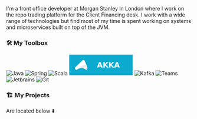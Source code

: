 
<!--<img width='100%' src='images/banner.jpg' >-->

I'm a front office developer at Morgan Stanley in London where I work on the repo trading platform for the Client Financing desk. I work with a wide range of technologies but find most of my time is spent working on systems and microservices built on top of the JVM.

### 🛠️ My Toolbox

![Java](https://img.shields.io/badge/Java-ED8B00?style=for-the-badge&logo=java&logoColor=white) ![Spring](https://img.shields.io/badge/Spring-6DB33F?style=for-the-badge&logo=spring&logoColor=white)  ![Scala](https://img.shields.io/badge/Scala-DC322F?style=for-the-badge&logo=scala&logoColor=white) ![Akka](images/akka.svg) ![Kafka](https://img.shields.io/badge/Kafka-363D3F?style=for-the-badge&logo=apache-kafka&logoColor=white) ![Teams](https://img.shields.io/badge/Teams-434672?style=for-the-badge&logo=microsoft-teams&logoColor=white) ![Jetbrains](https://img.shields.io/badge/JetBrains-3c4043.svg?style=for-the-badge&logo=Jetbrains&logoColor=white) ![Git](https://img.shields.io/badge/Git-F05032?style=for-the-badge&logo=git&logoColor=white)
### 🏗️ My Projects

Are located below ⬇️
